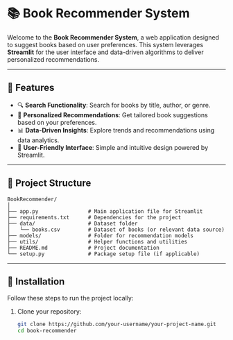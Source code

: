 # 📚 Book Recommender System  

Welcome to the **Book Recommender System**, a web application designed to suggest books based on user preferences. This system leverages **Streamlit** for the user interface and data-driven algorithms to deliver personalized recommendations.

---

## 🚀 Features  

- 🔍 **Search Functionality**: Search for books by title, author, or genre.  
- 📖 **Personalized Recommendations**: Get tailored book suggestions based on your preferences.  
- 📊 **Data-Driven Insights**: Explore trends and recommendations using data analytics.  
- 🎨 **User-Friendly Interface**: Simple and intuitive design powered by Streamlit.

---

## 📂 Project Structure  

```
BookRecommender/
│
├── app.py                # Main application file for Streamlit  
├── requirements.txt      # Dependencies for the project  
├── data/                 # Dataset folder  
│   └── books.csv         # Dataset of books (or relevant data source)  
├── models/               # Folder for recommendation models  
├── utils/                # Helper functions and utilities  
├── README.md             # Project documentation  
└── setup.py              # Package setup file (if applicable)  
```

---

## 🔧 Installation  

Follow these steps to run the project locally:  

1. Clone your repository:  
   ```bash
   git clone https://github.com/your-username/your-project-name.git
   cd book-recommender
   ```

